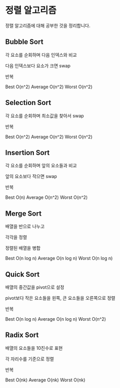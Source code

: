 # 정렬 알고리즘

정렬 알고리즘에 대해 공부한 것을 정리합니다.

## Bubble Sort

각 요소를 순회하며 다음 인덱스와 비교

다음 인덱스보다 요소가 크면 swap

반복

Best O(n^2) Average O(n^2) Worst O(n^2)

## Selection Sort

각 요소를 순회하며 최소값을 찾아서 swap

반복

Best O(n^2) Average O(n^2) Worst O(n^2)

## Insertion Sort

각 요소를 순회하며 앞의 요소들과 비교

앞의 요소보다 작으면 swap

반복

Best O(n) Average O(n^2) Worst O(n^2)

## Merge Sort

배열을 반으로 나누고

각각을 정렬

정렬된 배열을 병합

Best O(n log n) Average O(n log n) Worst O(n log n)

## Quick Sort

배열의 중간값을 pivot으로 설정

pivot보다 작은 요소들을 왼쪽, 큰 요소들을 오른쪽으로 정렬

반복

Best O(n log n) Average O(n log n) Worst O(n^2)

## Radix Sort

배열의 요소들을 10진수로 표현

각 자리수를 기준으로 정렬

반복

Best O(nk) Average O(nk) Worst O(nk)
